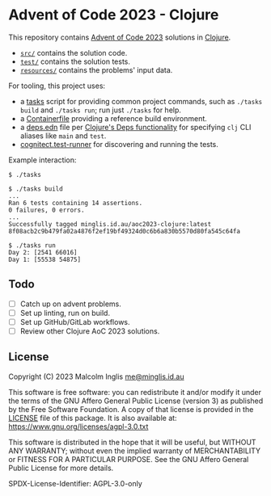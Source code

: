 # Advent of Code 2023 - Clojure

This repository contains [Advent of Code 2023][aoc2023] solutions in
[Clojure][].

- [`src/`](/src/au/id/minglis/aoc2023) contains the solution code.
- [`test/`](/test/au/id/minglis/aoc2023) contains the solution tests.
- [`resources/`](/resources/) contains the problems' input data.

For tooling, this project uses:

- a [tasks](/tasks) script for providing common project commands, such as
  `./tasks build` and `./tasks run`; run just `./tasks` for help.
- a [Containerfile](/Containerfile) providing a reference build environment.
- a [deps.edn](/deps.edn) file per [Clojure's Deps functionality][clojure-deps]
  for specifying `clj` CLI aliases like `main` and `test`.
- [cognitect.test-runner][test-runner] for discovering and running the tests.

Example interaction:

```
$ ./tasks

$ ./tasks build
...
Ran 6 tests containing 14 assertions.
0 failures, 0 errors.
...
Successfully tagged minglis.id.au/aoc2023-clojure:latest
8f08acb2c9b479fa02a4876f2ef19bf49324d0c6b6a830b5570d80fa545c64fa

$ ./tasks run
Day 2: [2541 66016]
Day 1: [55538 54875]
```

[aoc2023]: https://adventofcode.com/2023
[clojure]: https://clojure.org/
[clojure-deps]: https://clojure.org/guides/deps_and_cli
[test-runner]: https://github.com/cognitect-labs/test-runner

## Todo

- [ ] Catch up on advent problems.
- [ ] Set up linting, run on build.
- [ ] Set up GitHub/GitLab workflows.
- [ ] Review other Clojure AoC 2023 solutions.

## License

Copyright (C) 2023  Malcolm Inglis <me@minglis.id.au>

This software is free software: you can redistribute it and/or modify it under
the terms of the GNU Affero General Public License (version 3) as published by
the Free Software Foundation. A copy of that license is provided in the
[LICENSE](/LICENSE) file of this package. It is also available at:
<https://www.gnu.org/licenses/agpl-3.0.txt>

This software is distributed in the hope that it will be useful, but WITHOUT ANY
WARRANTY; without even the implied warranty of MERCHANTABILITY or FITNESS FOR A
PARTICULAR PURPOSE. See the GNU Affero General Public License for more details.

SPDX-License-Identifier: AGPL-3.0-only
